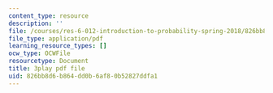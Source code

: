 ```yaml
---
content_type: resource
description: ''
file: /courses/res-6-012-introduction-to-probability-spring-2018/826bb8d6b864dd0b6af80b52827ddfa1_AyCLokHV774.pdf
file_type: application/pdf
learning_resource_types: []
ocw_type: OCWFile
resourcetype: Document
title: 3play pdf file
uid: 826bb8d6-b864-dd0b-6af8-0b52827ddfa1
---
```

